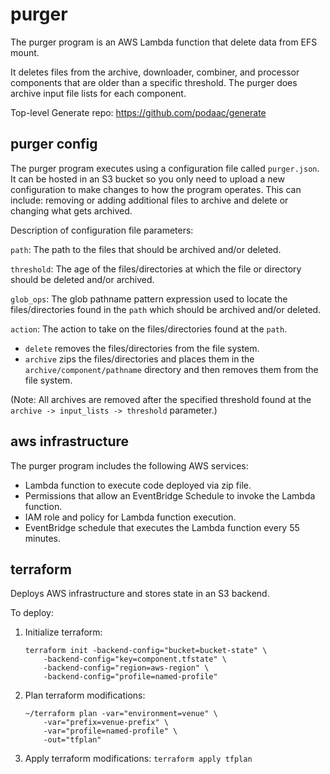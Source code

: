 # purger

The purger program is an AWS Lambda function that delete data from EFS mount.

It deletes files from the archive, downloader, combiner, and processor components that are older than a specific threshold. The purger does archive input file lists for each component.

Top-level Generate repo: https://github.com/podaac/generate

## purger config

The purger program executes using a configuration file called `purger.json`. It can be hosted in an S3 bucket so you only need to upload a new configuration to make changes to how the program operates. This can include: removing or adding additional files to archive and delete or changing what gets archived.

Description of configuration file parameters:

`path`: The path to the files that should be archived and/or deleted.

`threshold`: The age of the files/directories at which the file or directory should be deleted and/or archived.

`glob_ops`: The glob pathname pattern expression used to locate the files/directories found in the `path` which should be archived and/or deleted.

`action`: The action to take on the files/directories found at the `path`. 
- `delete` removes the files/directories from the file system. 
- `archive` zips the files/directories and places them in the `archive/component/pathname` directory and then removes them from the file system.

(Note: All archives are removed after the specified threshold found at the `archive -> input_lists -> threshold` parameter.)

## aws infrastructure

The purger program includes the following AWS services:
- Lambda function to execute code deployed via zip file.
- Permissions that allow an EventBridge Schedule to invoke the Lambda function.
- IAM role and policy for Lambda function execution.
- EventBridge schedule that executes the Lambda function every 55 minutes.

## terraform 

Deploys AWS infrastructure and stores state in an S3 backend.

To deploy:
1. Initialize terraform: 
    ```
    terraform init -backend-config="bucket=bucket-state" \
        -backend-config="key=component.tfstate" \
        -backend-config="region=aws-region" \
        -backend-config="profile=named-profile"
    ```
2. Plan terraform modifications: 
    ```
    ~/terraform plan -var="environment=venue" \
        -var="prefix=venue-prefix" \
        -var="profile=named-profile" \
        -out="tfplan"
    ```
3. Apply terraform modifications: `terraform apply tfplan`